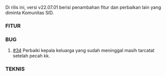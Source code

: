 Di rilis ini, versi v22.07.01 berisi penambahan fitur dan perbaikan lain yang diminta Komunitas SID.

### FITUR

### BUG

1. [#34](https://github.com/OpenSID/wiki-mobile/issues/34) Perbaiki kepala keluarga yang sudah meninggal masih tarcatat setelah pecah kk.

### TEKNIS
